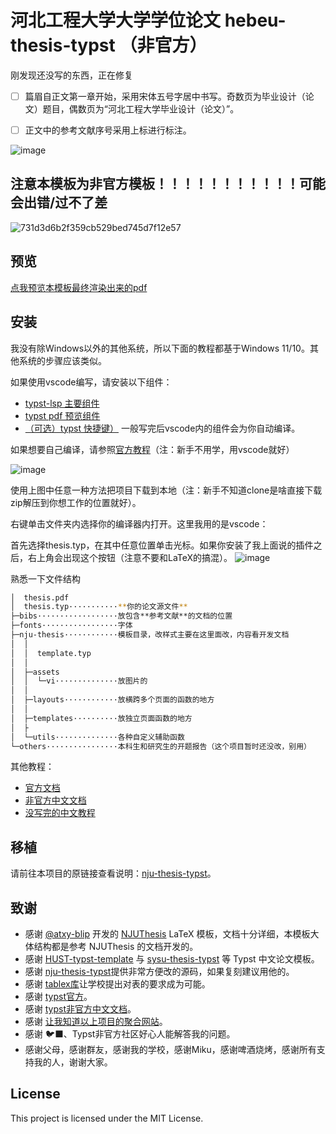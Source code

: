 # 河北工程大学大学学位论文 hebeu-thesis-typst （非官方）


刚发现还没写的东西，正在修复
- [ ] 篇眉自正文第一章开始，采用宋体五号字居中书写。奇数页为毕业设计（论文）题目，偶数页为“河北工程大学毕业设计（论文）”。
- [ ] 正文中的参考文献序号采用上标进行标注。


![image](https://github.com/xyls184/hebeu-thesis-typst/assets/20354136/3726d2b1-b93a-4183-9df0-67d3742b903e)

## 注意本模板为非官方模板！！！！！！！！！！！可能会出错/过不了差

![731d3d6b2f359cb529bed745d7f12e57](https://github.com/xyls184/hebeu-thesis-typst/assets/20354136/b1474eaf-9dd6-448d-a95f-9a3af6b5905e)

## 预览
[点我预览本模板最终渲染出来的pdf](https://github.com/xyls184/hebeu-thesis-typst/blob/main/thesis.pdf)

## 安装
我没有除Windows以外的其他系统，所以下面的教程都基于Windows 11/10。其他系统的步骤应该类似。

如果使用vscode编写，请安装以下组件：
- [typst-lsp 主要组件](https://marketplace.visualstudio.com/items?itemName=nvarner.typst-lsp)
- [typst pdf 预览组件](https://marketplace.visualstudio.com/items?itemName=mgt19937.typst-preview)
- [（可选）typst 快捷键）](https://marketplace.visualstudio.com/items?itemName=CalebFiggers.typst-companion)
一般写完后vscode内的组件会为你自动编译。

如果想要自己编译，请参照[官方教程](https://github.com/typst/typst?tab=readme-ov-file#installation)（注：新手不用学，用vscode就好）

![image](https://github.com/xyls184/hebeu-thesis-typst/assets/20354136/342ade30-9003-4011-b56a-b9512516145f)

使用上图中任意一种方法把项目下载到本地（注：新手不知道clone是啥直接下载zip解压到你想工作的位置就好）。

右键单击文件夹内选择你的编译器内打开。这里我用的是vscode：

首先选择thesis.typ，在其中任意位置单击光标。如果你安装了我上面说的插件之后，右上角会出现这个按钮（注意不要和LaTeX的搞混）。
![image](https://github.com/xyls184/hebeu-thesis-typst/assets/20354136/d2737d2a-60cd-445b-a50e-6d0ae03e524b)

熟悉一下文件结构
```bash
│  thesis.pdf
│  thesis.typ···········**你的论文源文件**
├─bibs··················放包含**参考文献**的文档的位置
├─fonts·················字体
├─nju-thesis············模板目录，改样式主要在这里面改，内容看开发文档
│  │
│  │  template.typ
│  │
│  ├─assets
│  │  └─vi··············放图片的
│  │
│  ├─layouts············放横跨多个页面的函数的地方
│  │
│  ├─templates··········放独立页面函数的地方
│  ├
│  └─utils··············各种自定义辅助函数
└─others················本科生和研究生的开题报告（这个项目暂时还没改，别用）
```

其他教程：
- [官方文档](https://typst.app/docs/)
- [非官方中文文档](https://typst-doc-cn.github.io/docs/)
- [没写完的中文教程](https://github.com/typst-doc-cn/tutorial)

## 移植
请前往本项目的原链接查看说明：[nju-thesis-typst](https://github.com/nju-lug/nju-thesis-typst)。

## 致谢

- 感谢 [@atxy-blip](https://github.com/atxy-blip) 开发的 [NJUThesis](https://github.com/nju-lug/NJUThesis) LaTeX 模板，文档十分详细，本模板大体结构都是参考 NJUThesis 的文档开发的。
- 感谢 [HUST-typst-template](https://github.com/werifu/HUST-typst-template) 与 [sysu-thesis-typst](https://github.com/howardlau1999/sysu-thesis-typst) 等 Typst 中文论文模板。
- 感谢 [nju-thesis-typst](https://github.com/nju-lug/nju-thesis-typst)提供非常方便改的源码，如果复刻建议用他的。
- 感谢 [tablex库](https://github.com/PgBiel/typst-tablex)让学校提出对表的要求成为可能。
- 感谢 [typst官方](https://typst.app/)。
- 感谢 [typst非官方中文文档](https://typst-doc-cn.github.io/docs/)。
- 感谢 [让我知道以上项目的聚合网站](https://github.com/typst-cn/awesome-typst-cn?tab=readme-ov-file)。
- 感谢 🐦‍⬛、Typst非官方社区好心人能解答我的问题。
- 感谢父母，感谢群友，感谢我的学校，感谢Miku，感谢啤酒烧烤，感谢所有支持我的人，谢谢大家。

## License

This project is licensed under the MIT License.
